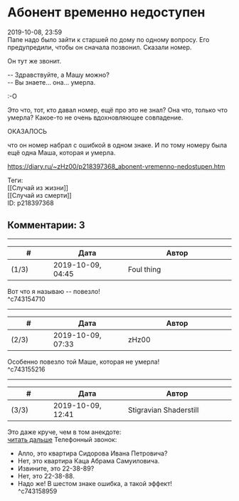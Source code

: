 Абонент временно недоступен
===========================

  
2019-10-08, 23:59  
 Папе надо было зайти к старшей по дому по одному вопросу. Его предупредили, чтобы он сначала позвонил. Сказали номер.   
   
 Он тут же звонит.   
   
 -- Здравствуйте, а Машу можно?   
 -- Вы знаете... она... умерла.   
   
 :-O   
   
 Это что, тот, кто давал номер, ещё про это не знал? Она что, только что умерла? Какое-то не очень вдохновляющее совпадение.   
   
 ОКАЗАЛОСЬ   
   
 что он номер набрал с ошибкой в одном знаке. И по тому номеру была ещё одна Маша, которая и умерла.   
  
<https://diary.ru/~zHz00/p218397368_abonent-vremenno-nedostupen.htm>  
  
Теги:  
[[Случай из жизни]]  
[[Случай из смерти]]  
ID: p218397368  


Комментарии: 3
--------------

  


---



|         #         |              Дата              |                     Автор                     |           ID           |
| --- | --- | --- | --- |
| (1/3) | 2019-10-09, 04:45 | Foul thing | c743154710 |

  
 Вот что я называю -- повезло!   
 ^c743154710

---



|         #         |              Дата              |                     Автор                     |           ID           |
| --- | --- | --- | --- |
| (2/3) | 2019-10-09, 07:33 | zHz00 | c743155216 |

  
 Особенно повезло той Маше, которая не умерла!   
 ^c743155216

---



|         #         |              Дата              |                     Автор                     |           ID           |
| --- | --- | --- | --- |
| (3/3) | 2019-10-09, 12:41 | Stigravian Shaderstill | c743158959 |

  
 Это даже круче, чем в том анекдоте:   
  [читать дальше](https://zHz00.diary.ru/p218397368.htm?index=1#linkmore218397368m1)    Телефонный звонок:   
 - Алло, это квартира Сидорова Ивана Петровича?   
 - Нет, это квартира Каца Абрама Самуиловича.   
 - Извините, это 22-38-89?   
 - Нет, это 22-38-88.   
 - Надо же! В шестом знаке ошибка, а такой эффект!     
 ^c743158959